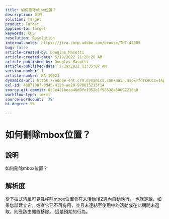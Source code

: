 ```yaml
---
title: 如何刪除mbox位置？
description: 說明
solution: Target
product: Target
applies-to: Target
keywords: KCS
resolution: Resolution
internal-notes: https://jira.corp.adobe.com/browse/TNT-42085
bug: false
article-created-by: Douglas Masotti
article-created-date: 5/19/2022 11:28:20 AM
article-published-by: Douglas Masotti
article-published-date: 5/19/2022 11:35:07 AM
version-number: 1
article-number: KA-19623
dynamics-url: https://adobe-ent.crm.dynamics.com/main.aspx?forceUCI=1&pagetype=entityrecord&etn=knowledgearticle&id=09bdf6c7-66d7-ec11-a7b5-000d3a3add22
exl-id: 4887100f-0d45-412b-ae29-978615213f14
source-git-commit: 0c3e421beca46d9fe1952b1f98538a50697216a0
workflow-type: tm+mt
source-wordcount: '78'
ht-degree: 5%

---
```


# 如何刪除mbox位置？

## 說明

如何刪除mbox位置？

## 解析度


從下拉式清單可見性移除mbox位置會在未活動後2週內自動執行。 也就是說，如果您誤建立它，或者它已不再有用，並且未連結至使用中的活動或在此期間未選取，則應該由閒置移除。 這是預期的行為。
